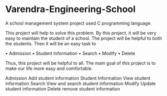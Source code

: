 # Varendra-Engineering-School
A school management system project used C programming language.

This project will help to solve this problem. By this project, it will be very easy to maintain the student of a school. The project will be helpful to both the students. Then it will be an easy task to

•	Admission
•	Student Information
•	Search
•	Modify
•	Delete

Thus, this project will be helpful to all. The main goal of this project is to make our life more easy and comfortable.


Admission
    Add student information
Student Information
    View student information
Search
    View and search student information
Modify
    Update student information
Delete
    remove student information
